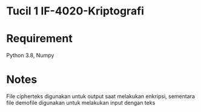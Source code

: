 # Tucil 1 IF-4020-Kriptografi

# Requirement
Python 3.8, 
Numpy

# Notes
File cipherteks digunakan untuk output saat melakukan enkripsi, sementara file demofile digunakan untuk melakukan input dengan teks
